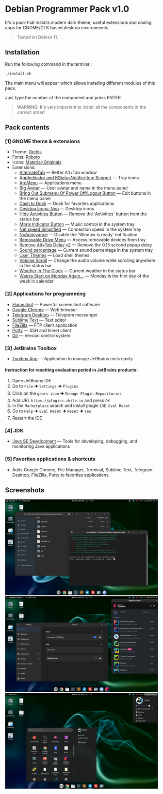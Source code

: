 # Debian Programmer Pack v1.0

It's a pack that installs modern dark theme, useful extensions and coding apps for GNOME/GTK based desktop environments.

> Tested on Debian 11.

## Installation

Run the following command in the terminal:

```sh
./install.sh
```
The main menu will appear which allows installing different modules of this pack.

Just type the number of the component and press ENTER.
> WARNING: It's very important to install all the components in the correct order!

## Pack contents

### [1] GNOME theme & extensions

- Theme: [Orchis](https://github.com/vinceliuice/Orchis-theme)
- Fonts: [Roboto](https://fonts.google.com/specimen/Roboto)
- Icons: [Material-Originals](https://github.com/Macintosh98/Material-Originals-Icons)
- Extensions:
  - [AlternateTab](https://extensions.gnome.org/extension/15/alternatetab/) — Better Alt+Tab window
  - [AppIndicator and KStatusNotifierItem Support](https://extensions.gnome.org/extension/615/appindicator-support/) — Tray icons
  - [ArcMenu](https://extensions.gnome.org/extension/3628/arcmenu/) — Applications menu
  - [Big Avatar](https://extensions.gnome.org/extension/3488/big-avatar/) — User avatar and name in the menu panel
  - [Bring Out Submenu Of Power Off/Logout Button](https://extensions.gnome.org/extension/2917/bring-out-submenu-of-power-offlogout-button/) — Edit buttons in the menu panel
  - [Dash to Dock](https://extensions.gnome.org/extension/307/dash-to-dock/) — Dock for favorites applications
  - [Desktop Icons: Neo](https://extensions.gnome.org/extension/4337/desktop-icons-neo/) — Desktop icons
  - [Hide Activities Button](https://extensions.gnome.org/extension/744/hide-activities-button/) — Remove the 'Activities' button from the status bar
  - [Mpris Indicator Button](https://extensions.gnome.org/extension/1379/mpris-indicator-button/) — Music control in the system tray
  - [Net speed Simplified](https://extensions.gnome.org/extension/3724/net-speed-simplified/) — Connection speed in the system tray 
  - [NoAnnoyance](https://extensions.gnome.org/extension/1236/noannoyance/) — Disable the 'Window is ready' notification
  - [Removable Drive Menu](https://extensions.gnome.org/extension/7/removable-drive-menu/) — Access removable devices from tray
  - [Remove Alt+Tab Delay v2](https://extensions.gnome.org/extension/2741/remove-alttab-delay-v2/) — Remove the 0.15 second popup delay
  - [Sound percentage](https://extensions.gnome.org/extension/2120/sound-percentage/) — Current sound percentage in the system tray
  - [User Themes](https://extensions.gnome.org/extension/19/user-themes/) — Load shell themes
  - [Volume Scroll](https://extensions.gnome.org/extension/1420/volume-scroll/) — Change the audio volume while scrolling anywhere in the status bar
  - [Weather In The Clock](https://extensions.gnome.org/extension/1380/weather-in-the-clock/) — Current weather in the status bar
  - [Weeks Start on Monday Again...](https://extensions.gnome.org/extension/1720/weeks-start-on-monday-again/) — Monday is the first day of the week in calendar

### [2] Applications for programming

- [Flameshot](https://flameshot.org/) — Powerful screenshot software
- [Google Chrome](https://www.google.com/intl/en/chrome/) — Web browser
- [Telegram Desktop](https://desktop.telegram.org/) — Telegram messenger
- [Sublime Text](https://www.sublimetext.com/) — Text editor
- [FileZilla](https://filezilla-project.org/) — FTP client application
- [Putty](https://www.chiark.greenend.org.uk/~sgtatham/putty/) — SSH and telnet client
- [Git](https://git-scm.com/) — Version control system

### [3] JetBrains Toolbox

- [Toolbox App](https://www.jetbrains.com/toolbox-app/) — Application to manage JetBrains tools easily

#### Instruction for resetting evaluation period in JetBrains products:
1. Open JetBrains IDE
2. Go to `File` 🠊 `Settings` 🠊 `Plugins`
3. Click on the `gears icon` 🠊 `Manage Plugin Repositories`
4. Add URL `https://plugins.zhile.io` and press `OK`
5. In the `Marketplace` search and install plugin `IDE Eval Reset`
6. Go to `Help` 🠊 `Eval Reset` 🠊 `Reset` 🠊 `Yes`
7. Restart the IDE

### [4] JDK

- [Java SE Development](https://www.oracle.com/java/technologies/downloads/) — Tools for developing, debugging, and monitoring Java applications

### [5] Favorites applications & shortcuts

- Adds Google Chrome, File Manager, Terminal, Sublime Text, Telegram Desktop, FileZilla, Putty to favorites applications.

## Screenshots

![screenshot](images/image01.png)
![screenshot](images/image02.png)
![screenshot](images/image03.png)
